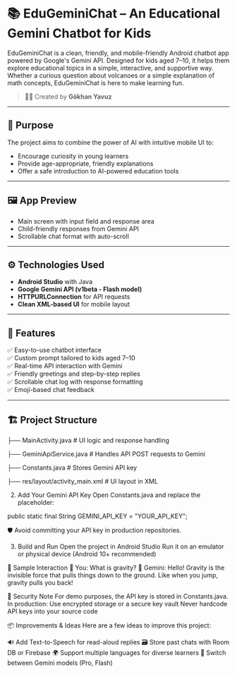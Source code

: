 # 📚 EduGeminiChat – An Educational Gemini Chatbot for Kids

EduGeminiChat is a clean, friendly, and mobile-friendly Android chatbot app powered by Google's Gemini API. Designed for kids aged 7–10, it helps them explore educational topics in a simple, interactive, and supportive way. Whether a curious question about volcanoes or a simple explanation of math concepts, EduGeminiChat is here to make learning fun.

> 👨‍💻 Created by **Gökhan Yavuz**

---

## 🎯 Purpose

The project aims to combine the power of AI with intuitive mobile UI to:
- Encourage curiosity in young learners
- Provide age-appropriate, friendly explanations
- Offer a safe introduction to AI-powered education tools

---

## 🖼️ App Preview

- Main screen with input field and response area  
- Child-friendly responses from Gemini API  
- Scrollable chat format with auto-scroll

---

## ⚙️ Technologies Used

- **Android Studio** with Java
- **Google Gemini API (v1beta - Flash model)**
- **HTTPURLConnection** for API requests
- **Clean XML-based UI** for mobile layout

---

## 📲 Features

✅ Easy-to-use chatbot interface  
✅ Custom prompt tailored to kids aged 7–10  
✅ Real-time API interaction with Gemini  
✅ Friendly greetings and step-by-step replies  
✅ Scrollable chat log with response formatting  
✅ Emoji-based chat feedback  

---

## 🏗️ Project Structure

├── MainActivity.java # UI logic and response handling

├── GeminiApiService.java # Handles API POST requests to Gemini

├── Constants.java # Stores Gemini API key

├── res/layout/activity_main.xml # UI layout in XML

2. Add Your Gemini API Key
Open Constants.java and replace the placeholder:

public static final String GEMINI_API_KEY = "YOUR_API_KEY";

🛡️ Avoid committing your API key in production repositories.

3. Build and Run
Open the project in Android Studio
Run it on an emulator or physical device (Android 10+ recommended)

💬 Sample Interaction
👤 You: What is gravity?
🤖 Gemini: Hello! Gravity is the invisible force that pulls things down to the ground. Like when you jump, gravity pulls you back!

🔐 Security Note
For demo purposes, the API key is stored in Constants.java. In production:
Use encrypted storage or a secure key vault
Never hardcode API keys into your source code

📦 Improvements & Ideas
Here are a few ideas to improve this project:

🔊 Add Text-to-Speech for read-aloud replies
🗃️ Store past chats with Room DB or Firebase
🌍 Support multiple languages for diverse learners
🧠 Switch between Gemini models (Pro, Flash)

